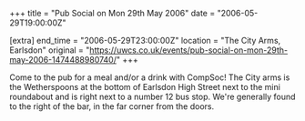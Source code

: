 +++
title = "Pub Social on Mon 29th May 2006"
date = "2006-05-29T19:00:00Z"

[extra]
end_time = "2006-05-29T23:00:00Z"
location = "The City Arms, Earlsdon"
original = "https://uwcs.co.uk/events/pub-social-on-mon-29th-may-2006-1474488980740/"
+++

Come to the pub for a meal and/or a drink with CompSoc\! The City arms is the Wetherspoons at the bottom of Earlsdon High Street next to the mini roundabout and is right next to a number 12 bus stop. We're generally found to the right of the bar, in the far corner from the doors.

